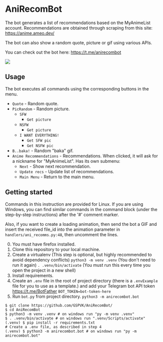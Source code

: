 # AniRecomBot

The bot generates a list of recommendations based on the MyAnimeList account.
Recommendations are obtained through scraping from this site: https://anime.ameo.dev/

The bot can also show a random quote, picture or gif using various APIs.

You can check out the bot here: https://t.me/anirecombot

![](demo.gif)

## Usage

The bot executes all commands using the corresponding buttons in the menu.

- `Quote` - Random quote.
- `PicRandom` - Random picture.
    - `SFW`
        - `Get picture`
    - `NSFW`
        - `Get picture`
    - `I WANT EVERYTHING!`
        - `Get SFW pic`
        - `Get NSFW pic`
- `B..baka!` - Random "baka" gif.
- `Anime Recommendations` - Recommendations. When clicked, it will ask for a nickname for "MyAnimeList". Has its own
  submenu:
    - `Next` - Show next recommendation.
    - `Update recs` - Update list of recommendations.
    - `Main Menu` - Return to the main menu.

## Getting started

Commands in this instruction are provided for Linux. If you are using Windows, you can find similar commands in the
command block (under the step-by-step instructions) after the '#' comment marker.

Also, if you want to create a loading animation, then send the bot a GIF and insert the received file_id into 
the animation parameter in `handlers/ani_recomms.py:48`, then uncomment the lines.

0. You must have firefox installed.
1. Clone this repository to your local machine.
2. Create a virtualenv (This step is optional, but highly recommended to avoid dependency conflicts)
   `python3 -m venv .venv` (You don't need to run it again)
   `. .venv/bin/activate` (You must run this every time you open the project in a new shell)
3. Install requirements.
4. Create an `.env` file in the root of project directory (there is a `.envExample` file for you to use as a template.) and add your Telegram bot API token https://t.me/BotFather
   `BOT_TOKEN=bot-token-here`
5. Run `bot.py` from project directory.
    `python3 -m anirecombot.bot`

```shell
$ git clone https://github.com/GSPVK/AniRecomBot/
$ cd AniRecomBot
$ python3 -m venv .venv # on windows run "py -m venv .venv"
$ . .venv/bin/activate # on windows run ".venv/Scripts/activate"
(.venv) $ pip install -r requirements.txt
# Create a .env file, as described in step 4
(.venv) $ python3 -m anirecombot.bot # on windows run "py -m anirecombot.bot"
```
